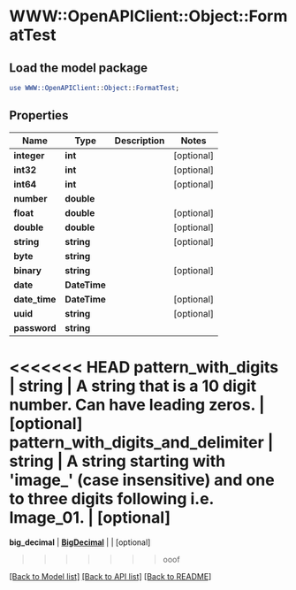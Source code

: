# WWW::OpenAPIClient::Object::FormatTest

## Load the model package
```perl
use WWW::OpenAPIClient::Object::FormatTest;
```

## Properties
Name | Type | Description | Notes
------------ | ------------- | ------------- | -------------
**integer** | **int** |  | [optional] 
**int32** | **int** |  | [optional] 
**int64** | **int** |  | [optional] 
**number** | **double** |  | 
**float** | **double** |  | [optional] 
**double** | **double** |  | [optional] 
**string** | **string** |  | [optional] 
**byte** | **string** |  | 
**binary** | **string** |  | [optional] 
**date** | **DateTime** |  | 
**date_time** | **DateTime** |  | [optional] 
**uuid** | **string** |  | [optional] 
**password** | **string** |  | 
<<<<<<< HEAD
**pattern_with_digits** | **string** | A string that is a 10 digit number. Can have leading zeros. | [optional] 
**pattern_with_digits_and_delimiter** | **string** | A string starting with &#39;image_&#39; (case insensitive) and one to three digits following i.e. Image_01. | [optional] 
=======
**big_decimal** | [**BigDecimal**](BigDecimal.md) |  | [optional] 
>>>>>>> ooof

[[Back to Model list]](../README.md#documentation-for-models) [[Back to API list]](../README.md#documentation-for-api-endpoints) [[Back to README]](../README.md)


